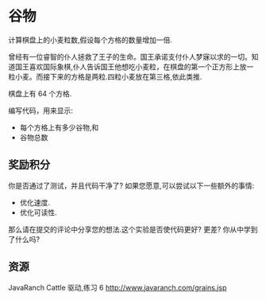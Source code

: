 # 谷物

计算棋盘上的小麦粒数,假设每个方格的数量增加一倍.

曾经有一位睿智的仆人拯救了王子的生命。国王承诺支付仆人梦寐以求的一切。知道国王喜欢国际象棋,仆人告诉国王他想吃小麦粒，在棋盘的第一个正方形上放一粒小麦。而接下来的方格是两粒.四粒小麦放在第三格,依此类推.

棋盘上有 64 个方格.

编写代码，用来显示:

- 每个方格上有多少谷物,和
- 谷物总数

## 奖励积分

你是否通过了测试，并且代码干净了? 如果您愿意,可以尝试以下一些额外的事情:

- 优化速度.
- 优化可读性.

那么请在提交的评论中分享您的想法.这个实验是否使代码更好? 更差? 你从中学到了什么吗?

[help-page]: https://exercism.io/tracks/rust/learning
[modules]: https://doc.rust-lang.org/book/2018-edition/ch07-00-modules.html
[cargo]: https://doc.rust-lang.org/book/2018-edition/ch14-00-more-about-cargo.html
[rust-tests]: https://doc.rust-lang.org/book/2018-edition/ch11-02-running-tests.html

## 资源

JavaRanch Cattle 驱动,练习 6 <http://www.javaranch.com/grains.jsp>
